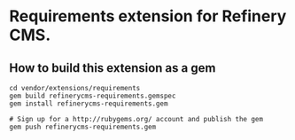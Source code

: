 # Requirements extension for Refinery CMS.

## How to build this extension as a gem

    cd vendor/extensions/requirements
    gem build refinerycms-requirements.gemspec
    gem install refinerycms-requirements.gem

    # Sign up for a http://rubygems.org/ account and publish the gem
    gem push refinerycms-requirements.gem